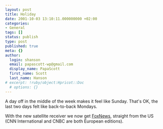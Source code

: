 ```yaml
---
layout: post
title: Holiday
date: 2001-10-03 13:10:11.000000000 +02:00
categories:
- General
tags: []
status: publish
type: post
published: true
meta: {}
author:
  login: shanson
  email: papascott-wp@gmail.com
  display_name: PapaScott
  first_name: Scott
  last_name: Hanson
# excerpt: !ruby/object:Hpricot::Doc
  # options: {}
---
```

<p>A day off in the middle of the week makes it feel like Sunday. That's OK, the last two days felt like back-to-back Mondays.</p>
<p>With the new satellite receiver we now get <a href="http://www.foxnews.com/">FoxNews</a>, straight from the US (CNN International and CNBC are both European editions).</p>
